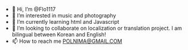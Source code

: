 - 👋 Hi, I’m @Flo1117
- 👀 I’m interested in music and photography
- 🌱 I’m currently learning html and Javascript
- 💞️ I’m looking to collaborate on localization or translation project. I am bilingual between Korean and English!
- 📫 How to reach me POLNIMA@GMAIL.COM
